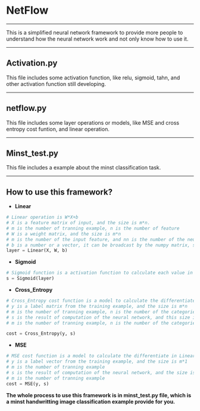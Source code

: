 # NetFlow
---

This is a simplified neural network framework to provide more people to understand how the neural network work and not only know how to use it.

---

## Activation.py 

This file includes some activation function, like relu, sigmoid, tahn, and other activation function still developing.

---

## netflow.py

This file includes some layer operations or models, like MSE and cross entropy cost funtion, and linear operation. 

---

## Minst_test.py

This file includes a example about the minst classification task.

---

## How to use this framework?

* **Linear**

```python
# Linear operation is W*X+b
# X is a feature matrix of input, and the size is m*n. 
# m is the number of tranning example, n is the number of feature
# W is a weight matrix, and the size is m*n
# m is the number of the input feature, and nn is the number of the neurons in the next layer
# b is a number or a vector, it can be broadcast by the numpy matrix, so you don't need to worry about that we can not add a number to a matrix.
layer = Linear(X, W, b)
```

* **Sigmoid**

```python
# Sigmoid function is a activation function to calculate each value in the input matrix
s = Sigmoid(layer)
```

* **Cross_Entropy**

```python
# Cross_Entropy cost function is a model to calculate the differentiate in the classification mission
# y is a label matrix from the training example, and the size is m*n
# m is the number of tranning example, n is the number of the categories, called label, the label must be one_hot label
# s is the result of computation of the neural network, and this size if m*n
# m is the number of tranning example, n is the number of the categories or the number of the neurons of the output layer

cost = Cross_Entropy(y, s)
```

* **MSE**

```python
# MSE cost function is a model to calculate the differentiate in Linear fitting mission
# y is a label vector from the training example, and the size is m*1
# m is the number of tranning example
# s is the result of computation of the neural network, and the size is m*1
# m is the number of tranning example
cost = MSE(y, s)
```

**The whole process to use this framework is in minst_test.py file, which is a minst handwritting image classification example provide for you.**





